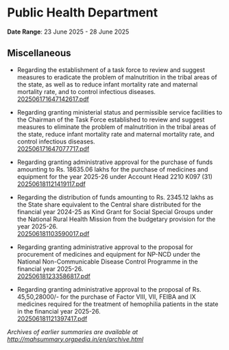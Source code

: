 # Public Health Department

**Date Range**: 23 June 2025 - 28 June 2025


## Miscellaneous
- Regarding the establishment of a task force to review and suggest measures to eradicate the problem of malnutrition in the tribal areas of the state, as well as to reduce infant mortality rate and maternal mortality rate, and to control infectious diseases.\
  [202506171647142617.pdf](https://gr.maharashtra.gov.in/Site/Upload/Government%20Resolutions/English/202506171647142617.pdf)

- Regarding granting ministerial status and permissible service facilities to the Chairman of the Task Force established to review and suggest measures to eliminate the problem of malnutrition in the tribal areas of the state, reduce infant mortality rate and maternal mortality rate, and control infectious diseases.\
  [202506171647077717.pdf](https://gr.maharashtra.gov.in/Site/Upload/Government%20Resolutions/English/202506171647077717.pdf)

- Regarding granting administrative approval for the purchase of funds amounting to Rs. 18635.06 lakhs for the purchase of medicines and equipment for the year 2025-26 under Account Head 2210 K097 (31)\
  [202506181121419117.pdf](https://gr.maharashtra.gov.in/Site/Upload/Government%20Resolutions/English/202506181121419117.pdf)

- Regarding the distribution of funds amounting to Rs. 2345.12 lakhs as the State share equivalent to the Central share distributed for the financial year 2024-25 as Kind Grant for Social Special Groups under the National Rural Health Mission from the budgetary provision for the year 2025-26.\
  [202506181103590017.pdf](https://gr.maharashtra.gov.in/Site/Upload/Government%20Resolutions/English/202506181103590017.pdf)

- Regarding granting administrative approval to the proposal for procurement of medicines and equipment for NP-NCD under the National Non-Communicable Disease Control Programme in the financial year 2025-26.\
  [202506181233586817.pdf](https://gr.maharashtra.gov.in/Site/Upload/Government%20Resolutions/English/202506181233586817.pdf)

- Regarding granting administrative approval to the proposal of Rs. 45,50,28000/- for the purchase of Factor VIII, VII, FEIBA and IX medicines required for the treatment of hemophilia patients in the state in the financial year 2025-26.\
  [202506181121397417.pdf](https://gr.maharashtra.gov.in/Site/Upload/Government%20Resolutions/English/202506181121397417.pdf)


*Archives of earlier summaries are available at http://mahsummary.orgpedia.in/en/archive.html*
